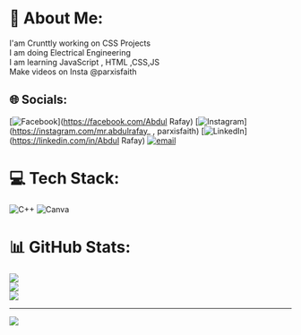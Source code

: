 # 💫 About Me:
I'am Crunttly working on CSS Projects<br>I am doing Electrical Engineering<br>I am learning JavaScript , HTML ,CSS,JS<br>Make videos on Insta @parxisfaith


## 🌐 Socials:
[![Facebook](https://img.shields.io/badge/Facebook-%231877F2.svg?logo=Facebook&logoColor=white)](https://facebook.com/Abdul Rafay) [![Instagram](https://img.shields.io/badge/Instagram-%23E4405F.svg?logo=Instagram&logoColor=white)](https://instagram.com/mr.abdulrafay_ , parxisfaith) [![LinkedIn](https://img.shields.io/badge/LinkedIn-%230077B5.svg?logo=linkedin&logoColor=white)](https://linkedin.com/in/Abdul Rafay) [![email](https://img.shields.io/badge/Email-D14836?logo=gmail&logoColor=white)](mailto:abdulrafaysiyal4@gmail.com) 

# 💻 Tech Stack:
![C++](https://img.shields.io/badge/c++-%2300599C.svg?style=for-the-badge&logo=c%2B%2B&logoColor=white) ![Canva](https://img.shields.io/badge/Canva-%2300C4CC.svg?style=for-the-badge&logo=Canva&logoColor=white)
# 📊 GitHub Stats:
![](https://github-readme-stats.vercel.app/api?username=AbdulRafay-EE&theme=dark&hide_border=false&include_all_commits=false&count_private=false)<br/>
![](https://nirzak-streak-stats.vercel.app/?user=AbdulRafay-EE&theme=dark&hide_border=false)<br/>
![](https://github-readme-stats.vercel.app/api/top-langs/?username=AbdulRafay-EE&theme=dark&hide_border=false&include_all_commits=false&count_private=false&layout=compact)

---
[![](https://visitcount.itsvg.in/api?id=AbdulRafay-EE&icon=0&color=0)](https://visitcount.itsvg.in)

<!-- Proudly created with GPRM ( https://gprm.itsvg.in ) -->
